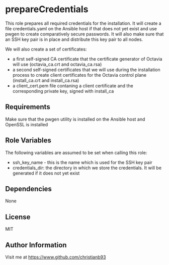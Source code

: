 prepareCredentials
=========

This role prepares all required credentials for the installation. It will create a file credentials.yaml  on the Ansible host if that does not yet exist and
use pwgen to create comparatively secure passwords. It will also make sure that an SSH key pair is in place and distribute this key pair to all nodes.

We will also create a set of certificates:

* a first self-signed CA certificate that the certificate generator of Octavia will use (octavia_ca.crt and octavia_ca.rsa)
* a second self-signed certificates that we will use during the installation process to create client certificates for the Octavia control plane (install_ca.crt and install_ca.rsa)
* a client_cert.pem file contaning a client certificate and the corresponding private key, signed with install_ca



Requirements
------------

Make sure that the pwgen utility is installed on the Ansible host and OpenSSL is installed

Role Variables
--------------

The following variables are assumed to be set when calling this role:

* ssh_key_name - this is the name which is used for the SSH key pair
* credentials_dir: the directory in which we store the credentials. It will be generated if it does not yet exist

Dependencies
------------

None


License
-------

MIT

Author Information
------------------

Visit me at https://www.github.com/christianb93
